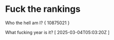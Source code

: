 # Fuck the rankings

Who the hell am I?
{ 10875021 }

What fucking year is it?
[ 2025-03-04T05:03:20Z ]
